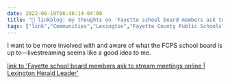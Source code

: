 ```yaml
---
date: 2022-08-18T06:46:14-04:00
title: "🔗 linkblog: my thoughts on 'Fayette school board members ask to stream meetings online | Lexington Herald Leader'"
tags: ["link","Communities","Lexington","Fayette County Public Schools","school board"]
---
```

I want to be more involved with and aware of what the FCPS school board is up to—livestreaming seems like a good idea to me.
 

[link to 'Fayette school board members ask to stream meetings online | Lexington Herald Leader'](https://www.kentucky.com/news/local/education/article264559131.html)
